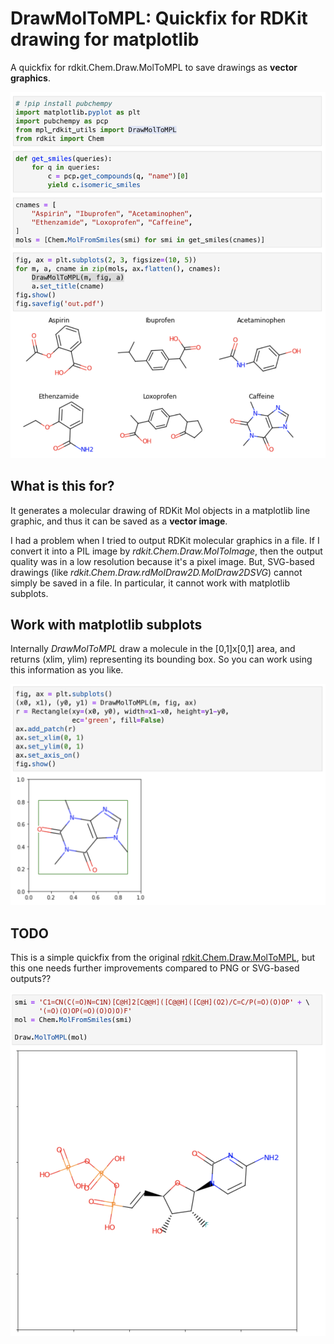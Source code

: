 # DrawMolToMPL: Quickfix for RDKit drawing for matplotlib

A quickfix for rdkit.Chem.Draw.MolToMPL to save drawings as **vector graphics**.

<img src="images/example.png" width="600">


## What is this for?

It generates a molecular drawing of RDKit Mol objects in a matplotlib line graphic, and thus it can be saved as a **vector image**.

I had a problem when I tried to output RDKit molecular graphics in a file. If I convert it into a PIL image by *rdkit.Chem.Draw.MolToImage*, then the output quality was in a low resolution because it's a pixel image. But, SVG-based drawings (like *rdkit.Chem.Draw.rdMolDraw2D.MolDraw2DSVG*) cannot simply be saved in a file. In particular, it cannot work with matplotlib subplots. 

## Work with matplotlib subplots

Internally *DrawMolToMPL* draw a molecule in the [0,1]x[0,1] area, and returns (xlim, ylim) representing its bounding box. So you can work using this information as you like.

<img src="images/output.png" width="600">

## TODO

This is a simple quickfix from the original [rdkit.Chem.Draw.MolToMPL](https://github.com/rdkit/rdkit/blob/58e6743df02c004b5c719c044a2641d719a2e7df/rdkit/Chem/Draw/__init__.py#L331), but this one needs further improvements compared to PNG or SVG-based outputs??

<img src="images/MolToMPL.png" width="600">

